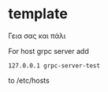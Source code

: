 # template
Γεια σας και πάλι

For host grpc server add

```
127.0.0.1 grpc-server-test 
```
to /etc/hosts